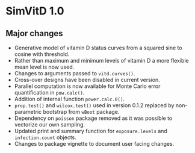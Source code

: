 # SimVitD 1.0 

## Major changes

- Generative model of vitamin D status curves from a squared sine to cosine with threshold.
- Rather than maximum and minimum levels of vitamin D a more flexible mean level is now used.
- Changes to arguments passed to `vitd.curves()`.
- Cross-over designs have been disabled in current version.
- Parallel computation is now available for Monte Carlo error quantification in `pow.calc()`.
- Addition of internal function `power.calc.0()`.
- `prop.test()` and `wilcox.test()` used in version 0.1.2 replaced by non-parametric bootstrap from `wBoot` package.
- Dependency on `poisson` package removed as it was possible to vectorize our own sampling.
- Updated print and summary function for `exposure.levels` and `infection.count` objects.
- Changes to package vignette to document user facing changes.


